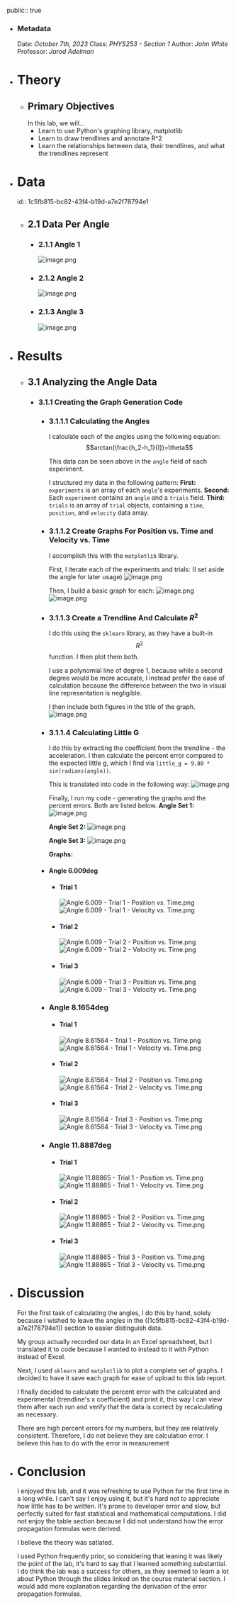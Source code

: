 public:: true

- ### Metadata
  Date: *October 7th, 2023*
  Class: *PHYS253 - Section 1*
  Author: *John White*
  Professor: *Jarod Adelman*
- # Theory
	- ## Primary Objectives
	  In this lab, we will...
	  * Learn to use Python's graphing library, matplotlib
	  * Learn to draw trendlines and annotate R^2
	  * Learn the relationships between data, their trendlines, and what the trendlines represent
- # Data
  id:: 1c5fb815-bc82-43f4-b19d-a7e2f78794e1
	- ## 2.1 Data Per Angle
		- ### 2.1.1 Angle 1
		  ![image.png](../assets/image_1696882381416_0.png)
		- ### 2.1.2 Angle 2
		  ![image.png](../assets/image_1696882411066_0.png)
		- ### 2.1.3 Angle 3
		  ![image.png](../assets/image_1696882435470_0.png)
- # Results
	- ## 3.1 Analyzing the Angle Data
		- ### 3.1.1 Creating the Graph Generation Code
			- ### 3.1.1.1 Calculating the Angles
			  I calculate each of the angles using the following equation: 
			  $$arctan(\frac{h_2-h_1}{l})=\theta$$
			  
			  This data can be seen above in the ``angle`` field of each experiment.
			  
			  I structured my data in the following pattern:
			  **First:** ``experiments`` is an array of each ``angle``'s experiments.
			  **Second:** Each ``experiment`` contains an ``angle`` and a ``trials`` field.
			  **Third:** ``trials`` is an array of ``trial`` objects, containing a ``time``, ``position``, and ``velocity`` data array.
			- ### 3.1.1.2 Create Graphs For Position vs. Time and Velocity vs. Time
			  I accomplish this with the ``matplotlib`` library. 
			  
			  First, I iterate each of the experiments and trials: (I set aside the angle for later usage)
			  ![image.png](../assets/image_1696883587851_0.png)
			  
			  Then, I build a basic graph for each: 
			  ![image.png](../assets/image_1696883629848_0.png)
			  ![image.png](../assets/image_1696883645392_0.png)
			- ### 3.1.1.3 Create a Trendline And Calculate $R^2$
			  I do this using the ``sklearn`` library, as they have a built-in $$R^2$$ function. I then plot them both.
			  
			  I use a polynomial line of degree 1, because while a second degree would be more accurate, I instead prefer the ease of calculation because the difference between the two in visual line representation is negligible.
			  
			  I then include both figures in the title of the graph.
			  ![image.png](../assets/image_1696883920786_0.png)
			- ### 3.1.1.4 Calculating Little G
			  I do this by extracting the coefficient from the trendline - the acceleration. I then calculate the percent error compared to the expected little g, which I find via ``little_g = 9.80 * sin(radians(angle))``.
			  
			  This is translated into code in the following way:
			  ![image.png](../assets/image_1696901686444_0.png)
			   
			  Finally, I run my code - generating the graphs and the percent errors. Both are listed below.
			  **Angle Set 1:**
			  ![image.png](../assets/image_1696901513227_0.png)
			  
			  **Angle Set 2:**
			  ![image.png](../assets/image_1696901547058_0.png)
			  
			  **Angle Set 3:**
			  ![image.png](../assets/image_1696901560860_0.png)
			  
			  **Graphs:**
			- #### Angle 6.009deg
				- #### Trial 1
				  ![Angle 6.009 - Trial 1 - Position vs. Time.png](../assets/Angle_6.009_-_Trial_1_-_Position_vs._Time_1696901743719_0.png)
				  ![Angle 6.009 - Trial 1 - Velocity vs. Time.png](../assets/Angle_6.009_-_Trial_1_-_Velocity_vs._Time_1696901762583_0.png)
				- #### Trial 2
				  ![Angle 6.009 - Trial 2 - Position vs. Time.png](../assets/Angle_6.009_-_Trial_2_-_Position_vs._Time_1696901803105_0.png)
				  ![Angle 6.009 - Trial 2 - Velocity vs. Time.png](../assets/Angle_6.009_-_Trial_2_-_Velocity_vs._Time_1696901809896_0.png)
				- #### Trial 3
				  ![Angle 6.009 - Trial 3 - Position vs. Time.png](../assets/Angle_6.009_-_Trial_3_-_Position_vs._Time_1696901819597_0.png)
				  ![Angle 6.009 - Trial 3 - Velocity vs. Time.png](../assets/Angle_6.009_-_Trial_3_-_Velocity_vs._Time_1696901824218_0.png)
			- ### Angle 8.1654deg
				- #### Trial 1
				  ![Angle 8.61564 - Trial 1 - Position vs. Time.png](../assets/Angle_8.61564_-_Trial_1_-_Position_vs._Time_1696901851655_0.png)
				  ![Angle 8.61564 - Trial 1 - Velocity vs. Time.png](../assets/Angle_8.61564_-_Trial_1_-_Velocity_vs._Time_1696901856781_0.png)
				- #### Trial 2
				  ![Angle 8.61564 - Trial 2 - Position vs. Time.png](../assets/Angle_8.61564_-_Trial_2_-_Position_vs._Time_1696901869081_0.png)
				  ![Angle 8.61564 - Trial 2 - Velocity vs. Time.png](../assets/Angle_8.61564_-_Trial_2_-_Velocity_vs._Time_1696901874414_0.png)
				- #### Trial 3
				  ![Angle 8.61564 - Trial 3 - Position vs. Time.png](../assets/Angle_8.61564_-_Trial_3_-_Position_vs._Time_1696901886644_0.png)
				  ![Angle 8.61564 - Trial 3 - Velocity vs. Time.png](../assets/Angle_8.61564_-_Trial_3_-_Velocity_vs._Time_1696901892873_0.png)
			- ### Angle 11.8887deg
				- #### Trial 1
				  ![Angle 11.88865 - Trial 1 - Position vs. Time.png](../assets/Angle_11.88865_-_Trial_1_-_Position_vs._Time_1696901918162_0.png)
				  ![Angle 11.88865 - Trial 1 - Velocity vs. Time.png](../assets/Angle_11.88865_-_Trial_1_-_Velocity_vs._Time_1696901922877_0.png)
				- #### Trial 2
				  ![Angle 11.88865 - Trial 2 - Position vs. Time.png](../assets/Angle_11.88865_-_Trial_2_-_Position_vs._Time_1696901950321_0.png)
				  ![Angle 11.88865 - Trial 2 - Velocity vs. Time.png](../assets/Angle_11.88865_-_Trial_2_-_Velocity_vs._Time_1696901955988_0.png)
				- #### Trial 3
				  ![Angle 11.88865 - Trial 3 - Position vs. Time.png](../assets/Angle_11.88865_-_Trial_3_-_Position_vs._Time_1696901968847_0.png)
				  ![Angle 11.88865 - Trial 3 - Velocity vs. Time.png](../assets/Angle_11.88865_-_Trial_3_-_Velocity_vs._Time_1696901973584_0.png)
- # Discussion
  For the first task of calculating the angles, I do this by hand, solely because I wished to leave the angles in the ((1c5fb815-bc82-43f4-b19d-a7e2f78794e1)) section to easier distinguish data.
  
  My group actually recorded our data in an Excel spreadsheet, but I translated it to code because I wanted to instead to it with Python instead of Excel.
  
  Next, I used ``sklearn`` and ``matplotlib`` to plot a complete set of graphs. I decided to have it save each graph for ease of upload to this lab report.
  
  I finally decided to calculate the percent error with the calculated and experimental (trendline's x coefficient) and print it, this way I can view them after each run and verify that the data is correct by recalculating as necessary.
  
  There are high percent errors for my numbers, but they are relatively consistent. Therefore, I do not believe they are calculation error. I believe this has to do with the error in measurement
- # Conclusion
  I enjoyed this lab, and it was refreshing to use Python for the first time in a long while. I can't say I enjoy using it, but it's hard not to appreciate how little has to be written. It's prone to developer error and slow, but perfectly suited for fast statistical and mathematical computations. I did not enjoy the table section because I did not understand how the error propagation formulas were derived.
  
  I believe the theory was satiated.
  
  I used Python frequently prior, so considering that leaning it was likely the point of the lab, it's hard to say that I learned something substantial. I do think the lab was a success for others, as they seemed to learn a lot about Python through the slides linked on the course material section. I would add more explanation regarding the derivation of the error propagation formulas.